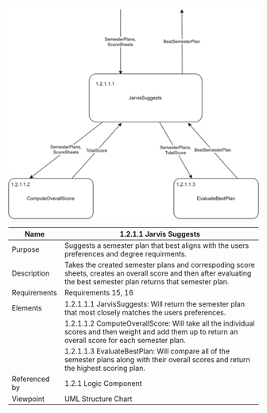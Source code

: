 ![Jarvis Suggests Structure Chart](TeamTwoFiles/jarvis-sugests2.drawio.svg)

| Name | 1.2.1.1 Jarvis Suggests |
| ----------- | ----------- |
| Purpose | Suggests a semester plan that best aligns with the users preferences and degree requirments. |
| Description | Takes the created semester plans and correspoding score sheets, creates an overall score and then after evaluating the best semester plan returns that semester plan.  |
| Requirements | Requirements 15, 16 |
| Elements | 1.2.1.1.1 JarvisSuggests: Will return the semester plan that most closely matches the users preferences. |
|  | 1.2.1.1.2 ComputeOverallScore: Will take all the individual scores and then weight and add them up to return an overall score for each semester plan. |
|  | 1.2.1.1.3 EvaluateBestPlan: Will compare all of the semester plans along with their overall scores and return the highest scoring plan. |
| Referenced by | 1.2.1 Logic Component  |
| Viewpoint | UML Structure Chart
